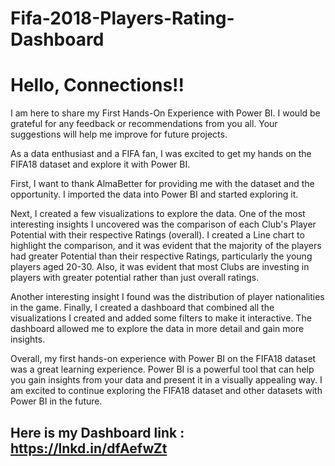 # Fifa-2018-Players-Rating-Dashboard
# Hello, Connections!!
I am here to share my First Hands-On Experience with Power BI. I would be grateful for any feedback or recommendations from you all. Your suggestions will help me improve for future projects.

As a data enthusiast and a FIFA fan, I was excited to get my hands on the FIFA18 dataset and explore it with Power BI.

First, I want to thank AlmaBetter for providing me with the dataset and the opportunity. I imported the data into Power BI and started exploring it.

Next, I created a few visualizations to explore the data. One of the most interesting insights I uncovered was the comparison of each Club's Player Potential with their respective Ratings (overall). I created a Line chart to highlight the comparison, and it was evident that the majority of the players had greater Potential than their respective Ratings, particularly the young players aged 20-30. Also, it was evident that most Clubs are investing in players with greater potential rather than just overall ratings.

Another interesting insight I found was the distribution of player nationalities in the game. Finally, I created a dashboard that combined all the visualizations I created and added some filters to make it interactive. The dashboard allowed me to explore the data in more detail and gain more insights.

Overall, my first hands-on experience with Power BI on the FIFA18 dataset was a great learning experience. Power BI is a powerful tool that can help you gain insights from your data and present it in a visually appealing way. I am excited to continue exploring the FIFA18 dataset and other datasets with Power BI in the future.

## Here is my Dashboard link : https://lnkd.in/dfAefwZt
